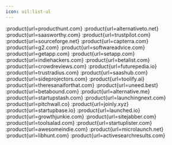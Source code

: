 ```yaml
---
icon: uil:list-ul
---
```


:product{url=producthunt.com}
:product{url=alternativeto.net}
:product{url=saasworthy.com}
:product{url=trustpilot.com}
:product{url=sourceforge.net}
:product{url=capterra.com}
:product{url=g2.com}
:product{url=softwareadvice.com}
:product{url=getapp.com}
:product{url=setapp.com}
:product{url=indiehackers.com}
:product{url=betalist.com}
:product{url=crowdreviews.com}
:product{url=futurepedia.io}
:product{url=trustradius.com}
:product{url=saashub.com}
:product{url=sideprojectors.com}
:product{url=toolify.ai}
:product{url=theresanaiforthat.com}
:product{url=uneed.best}
:product{url=betabound.com}
:product{url=alternative.me}
:product{url=startupstash.com}
:product{url=launchingnext.com}
:product{url=pitchwall.co}
:product{url=joinly.xyz}
:product{url=startupbase.io}
:product{url=launched.io}
:product{url=growthjunkie.com}
:product{url=sitejabber.com}
:product{url=toolsalad.com}
:product{url=startuplister.com}
:product{url=awesomeindie.com}
:product{url=microlaunch.net}
:product{url=libhunt.com}
:product{url=activesearchresults.com}
